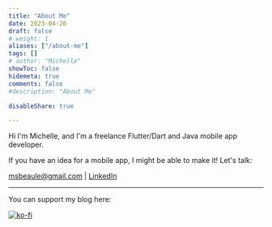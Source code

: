 ```yaml
---
title: "About Me"
date: 2023-04-26
draft: false
# weight: 1
aliases: ["/about-me"]
tags: []
# author: "Michelle"
showToc: false
hidemeta: true
comments: false
#description: "About Me"

disableShare: true

---
```


Hi I'm Michelle, and I'm a freelance Flutter/Dart and Java mobile app developer.

If you have an idea for a mobile app, I might be able to make it! Let's talk:

msbeaule@gmail.com | [LinkedIn](https://www.linkedin.com/in/michellebeaule/)

---

You can support my blog here:

[![ko-fi](https://ko-fi.com/img/githubbutton_sm.svg)](https://ko-fi.com/S6S7KRLZT)